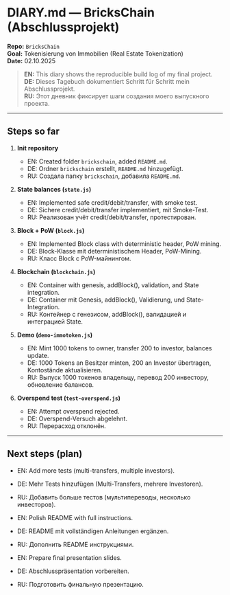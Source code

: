 # DIARY.md — BricksChain (Abschlussprojekt)

**Repo:** `BricksChain`  
**Goal:** Tokenisierung von Immobilien (Real Estate Tokenization)  
**Date:** 02.10.2025  

> **EN:** This diary shows the reproducible build log of my final project.  
> **DE:** Dieses Tagebuch dokumentiert Schritt für Schritt mein Abschlussprojekt.  
> **RU:** Этот дневник фиксирует шаги создания моего выпускного проекта.

---

## Steps so far

1. **Init repository**  
   - EN: Created folder `brickschain`, added `README.md`.  
   - DE: Ordner `brickschain` erstellt, `README.md` hinzugefügt.  
   - RU: Создала папку `brickschain`, добавила `README.md`.

2. **State balances (`state.js`)**  
   - EN: Implemented safe credit/debit/transfer, with smoke test.  
   - DE: Sichere credit/debit/transfer implementiert, mit Smoke-Test.  
   - RU: Реализован учёт credit/debit/transfer, протестирован.

3. **Block + PoW (`block.js`)**  
   - EN: Implemented Block class with deterministic header, PoW mining.  
   - DE: Block-Klasse mit deterministischem Header, PoW-Mining.  
   - RU: Класс Block с PoW-майнингом.

4. **Blockchain (`blockchain.js`)**  
   - EN: Container with genesis, addBlock(), validation, and State integration.  
   - DE: Container mit Genesis, addBlock(), Validierung, und State-Integration.  
   - RU: Контейнер с генезисом, addBlock(), валидацией и интеграцией State.

5. **Demo (`demo-immotoken.js`)**  
   - EN: Mint 1000 tokens to owner, transfer 200 to investor, balances update.  
   - DE: 1000 Tokens an Besitzer minten, 200 an Investor übertragen, Kontostände aktualisieren.  
   - RU: Выпуск 1000 токенов владельцу, перевод 200 инвестору, обновление балансов.

6. **Overspend test (`test-overspend.js`)**  
   - EN: Attempt overspend rejected.  
   - DE: Overspend-Versuch abgelehnt.  
   - RU: Перерасход отклонён.

---

## Next steps (plan)

- EN: Add more tests (multi-transfers, multiple investors).  
- DE: Mehr Tests hinzufügen (Multi-Transfers, mehrere Investoren).  
- RU: Добавить больше тестов (мультипереводы, несколько инвесторов).  

- EN: Polish README with full instructions.  
- DE: README mit vollständigen Anleitungen ergänzen.  
- RU: Дополнить README инструкциями.

- EN: Prepare final presentation slides.  
- DE: Abschlusspräsentation vorbereiten.  
- RU: Подготовить финальную презентацию.
